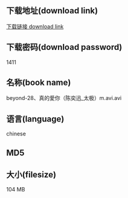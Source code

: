 ## 下载地址(download link)
[下载链接 download link](https://voluble-croquembouche-d321dc.netlify.app/?s=beyond-28%E3%80%81%E7%9C%9F%E7%9A%84%E6%84%9B%E4%BD%A0%EF%BC%88%E9%99%88%E5%A5%95%E8%BF%85_%E5%A4%AA%E6%9E%81%EF%BC%89m.avi)

## 下载密码(download password)
1411

## 名称(book name)
beyond-28、真的愛你（陈奕迅_太极）m.avi.avi

## 语言(language)
chinese

## MD5


## 大小(filesize)
104 MB
